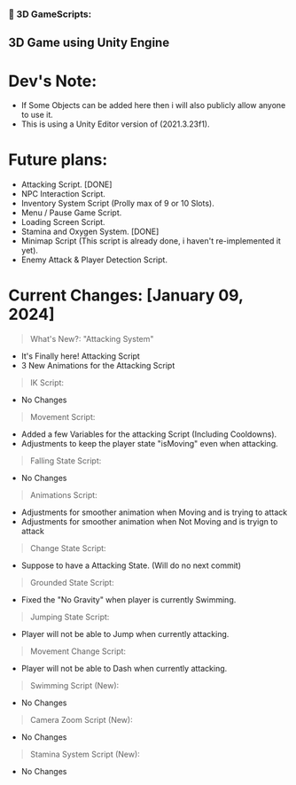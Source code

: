 ### 🔨 3D GameScripts:
3D Game using Unity Engine
---

<h1>Dev's Note:</h1>

- If Some Objects can be added here then i will also publicly allow anyone to use it.
- This is using a Unity Editor version of (2021.3.23f1).

<h1>Future plans:</h1>

- Attacking Script. [DONE]
- NPC Interaction Script.
- Inventory System Script (Prolly max of 9 or 10 Slots).
- Menu / Pause Game Script.
- Loading Screen Script.
- Stamina and Oxygen System. [DONE]
- Minimap Script (This script is already done, i haven't re-implemented it yet).
- Enemy Attack & Player Detection Script.

<h1>Current Changes: [January 09, 2024]</h1>

> What's New?: "Attacking System"
- It's Finally here! Attacking Script
- 3 New Animations for the Attacking Script

> IK Script:
- No Changes
  
> Movement Script:
- Added a few Variables for the attacking Script (Including Cooldowns).
- Adjustments to keep the player state "isMoving" even when attacking.

> Falling State Script:
- No Changes

> Animations Script:
- Adjustments for smoother animation when Moving and is trying to attack
- Adjustments for smoother animation when Not Moving and is tryign to attack

> Change State Script:
- Suppose to have a Attacking State. (Will do no next commit)

> Grounded State Script:
- Fixed the "No Gravity" when player is currently Swimming.

> Jumping State Script:
- Player will not be able to Jump when currently attacking.

> Movement Change Script:
- Player will not be able to Dash when currently attacking.

> Swimming Script (New):
- No Changes

> Camera Zoom Script (New):
- No Changes

> Stamina System Script (New):
- No Changes
